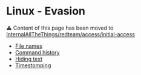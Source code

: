 # Linux - Evasion

:warning: Content of this page has been moved to [InternalAllTheThings/redteam/access/initial-access](https://khulnasoft.github.io/InternalAllTheThings/redteam/evasion/linux-evasion/)

- [File names](https://khulnasoft.github.io/InternalAllTheThings/redteam/evasion/linux-evasion/#file-names)
- [Command history](https://khulnasoft.github.io/InternalAllTheThings/redteam/evasion/linux-evasion/#command-history)
- [Hiding text](https://khulnasoft.github.io/InternalAllTheThings/redteam/evasion/linux-evasion/#hiding-text)
- [Timestomping](https://khulnasoft.github.io/InternalAllTheThings/redteam/evasion/linux-evasion/#timestomping)